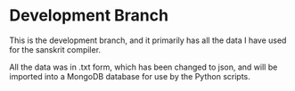 # Development Branch

This is the development branch, and it primarily has all the data I have used for the sanskrit compiler. 

All the data was in .txt form, which has been changed to json, and will be imported into a MongoDB database for use by the Python scripts.
